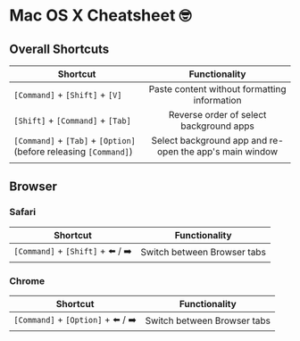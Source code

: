 # Mac OS X Cheatsheet :nerd_face:


## Overall Shortcuts

| Shortcut        | Functionality |
| ------------- |:-------------:|
|  `[Command]` + `[Shift]` + `[V]`  | Paste content without formatting information      |
|  `[Shift]` + `[Command]` + `[Tab]`  | Reverse order of select background apps      |
|  `[Command]` + `[Tab]` + `[Option]` (before releasing `[Command]`)  | Select background app and re-open the app's main window |
|   |     |



## Browser 

### Safari

| Shortcut        | Functionality |
| ------------- |:-------------:|
|  `[Command]` + `[Shift]` + :arrow_left: / :arrow_right:  | Switch between Browser tabs      |

### Chrome


| Shortcut        | Functionality |
| ------------- |:-------------:|
|  `[Command]` + `[Option]` + :arrow_left: / :arrow_right:  | Switch between Browser tabs      |
